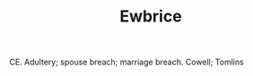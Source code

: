 ---
title: Ewbrice
letter: E
permalink: "/definitions/bld-ewbrice.html"
body: CE. Adultery; spouse breach; marriage breach. Cowell; Tomlins
published_at: '2018-07-07'
source: Black's Law Dictionary 2nd Ed (1910)
layout: post
---